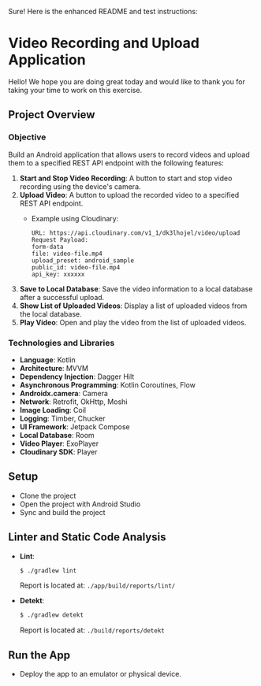 Sure! Here is the enhanced README and test instructions:

# Video Recording and Upload Application

Hello! We hope you are doing great today and would like to thank you for taking your time to work on this exercise.

## Project Overview

### Objective

Build an Android application that allows users to record videos and upload them to a specified REST API endpoint with the following features:

1. **Start and Stop Video Recording**: A button to start and stop video recording using the device's camera.
2. **Upload Video**: A button to upload the recorded video to a specified REST API endpoint.
   - Example using Cloudinary:

      ```
      URL: https://api.cloudinary.com/v1_1/dk3lhojel/video/upload
      Request Payload:
      form-data
      file: video-file.mp4
      upload_preset: android_sample
      public_id: video-file.mp4
      api_key: xxxxxx
      ```
3. **Save to Local Database**: Save the video information to a local database after a successful upload.
4. **Show List of Uploaded Videos**: Display a list of uploaded videos from the local database.
5. **Play Video**: Open and play the video from the list of uploaded videos.


### Technologies and Libraries

- **Language**: Kotlin
- **Architecture**: MVVM
- **Dependency Injection**: Dagger Hilt
- **Asynchronous Programming**: Kotlin Coroutines, Flow
- **Androidx.camera**: Camera
- **Network**: Retrofit, OkHttp, Moshi
- **Image Loading**: Coil
- **Logging**: Timber, Chucker
- **UI Framework**: Jetpack Compose
- **Local Database**: Room
- **Video Player**: ExoPlayer
- **Cloudinary SDK**: Player

## Setup

- Clone the project
- Open the project with Android Studio
- Sync and build the project

## Linter and Static Code Analysis

- **Lint**:

  ```bash
  $ ./gradlew lint
  ```

  Report is located at: `./app/build/reports/lint/`

- **Detekt**:

  ```bash
  $ ./gradlew detekt
  ```

  Report is located at: `./build/reports/detekt`

## Run the App

- Deploy the app to an emulator or physical device.
